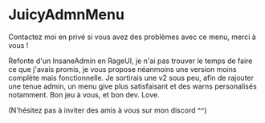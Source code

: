 # JuicyAdmnMenu
Contactez moi en privé si vous avez des problèmes avec ce menu, merci à vous !

Refonte d'un InsaneAdmin en RageUI, je n'ai pas trouver le temps de faire ce que j'avais promis, je vous propose néanmoins une version moins complète mais fonctionnelle. Je sortirais une v2 sous peu, afin de rajouter une tenue admin, un menu give plus satisfaisant et des warns personalisés notamment. Bon jeu à vous, et bon dev. Love.

(N'hésitez pas à inviter des amis à vous sur mon discord ^^)
